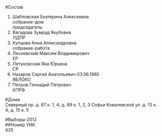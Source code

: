 #Состав  
1. Шабловская Екатерина Алексеевна  
    собрание-дом  
    председатель  
2. Вагидова Зумруд Якубовна  
    ЛДПР  
3. Купцова Анна Александровна  
    собрание-работа  
4. Лесневский Максим Владимирович  
    ЕР  
5. Летуновская Яна Юрьвна  
    СР  
6. Назаров Сергей Анатольевич 03.06.1965  
    ЯБЛОКО  
7. Петров Геннадий Петрович  
    КПРФ  
  
#Дома  
Северный пр. д. 87 к. 1, 4; д. 89 к. 1, 2, 3 Софьи Ковалевской ул. д. 13 к. 4; д. 15 к. 5  
  
#Выборы-2012  
##Номер УИК  
435  
